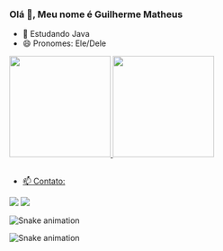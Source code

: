 ### Olá 👋, Meu nome é Guilherme Matheus





- 🌱 Estudando Java
- 😄 Pronomes: Ele/Dele

<div>
  <a href="https://github.com/guilhermem0101">
  <img height="180em" src="https://github-readme-stats.vercel.app/api?username=guilhermem0101&show_icons=true&theme=dark&include_all_commits=true&count_private=true"/>
  <img height="180em" src="https://github-readme-stats.vercel.app/api/top-langs/?username=guilhermem0101&layout=compact&langs_count=7&theme=dark"/>
</div>
 
##

- 📫 Contato: 
<div>
  <a href = "mailto:guilherme.sou@hotmail.com"><img src="https://img.shields.io/badge/Microsoft_Outlook-0078D4?style=for-the-badge&logo=microsoft-outlook&logoColor=white" target="_blank"></a>
  <a href="https://www.linkedin.com/in/guimatheus/" target="_blank"><img src="https://img.shields.io/badge/-LinkedIn-%230077B5?style=for-the-badge&logo=linkedin&logoColor=white" target="_blank"></a> 
 
![Snake animation](https://github.com/guilhermem0101/guilhermem0101/blob/output/github-contribution-grid-snake.svg)
 
![Snake animation](https://github.com/guilhermem0101/guilhermem0101/blob/output/github-contribution-grid-snake.svg)
<div>
